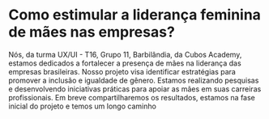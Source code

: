 <h1>Como estimular a liderança feminina de mães nas empresas?</h1>


<p> Nós, da turma UX/UI - T16, Grupo 11, Barbilândia, da Cubos Academy, estamos dedicados a fortalecer a presença de mães na liderança das empresas brasileiras. 
Nosso projeto visa identificar estratégias para promover a inclusão e igualdade de gênero. Estamos realizando pesquisas e desenvolvendo iniciativas práticas para apoiar as mães em suas carreiras profissionais.
Em breve compartilharemos os resultados, estamos na fase inicial do projeto e temos um longo caminho</p>

